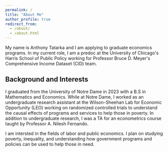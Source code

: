```yaml
---
permalink: /
title: "About Me"
author_profile: true
redirect_from: 
  - /about/
  - /about.html
---
```

My name is Anthony Tatarka and I am applying to graduate economics programs. In my current role, I am a predoc at the University of Chicago's Harris School of Public Policy working for Professor Bruce D. Meyer's Comprehensive Income Dataset (CID) team.


## Background and Interests
I graduated from the University of Notre Dame in 2023 with a B.S in Mathematics and Economics. While at Notre Dame, I worked as an undergraduate research assistant at the Wilson-Sheehan Lab for Economic Opportunity (LEO) working on randomized controlled trials to understand the causal effects of programs and services to help those in poverty. In addition to undergraduate research, I was a TA for an econometrics course taught by Professor A. Nilesh Fernando.

I am intersted in the fields of labor and public economics. I plan on studying poverty, inequality, and understanding how government programs and policies can be used to help those in need.
